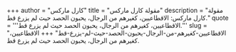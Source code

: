 +++
author = "كارل ماركس"
title = "مقولة كارل ماركس"
description = "مقولة كارل ماركس: الاقطاعيين، كغيرهم من الرجال، يحبون الحصد حيث لم يزرع قط."
quote = '''الاقطاعيين، كغيرهم من الرجال، يحبون الحصد حيث لم يزرع قط.''' 
slug = "الاقطاعيين-كغيرهم-من-الرجال-يحبون-الحصد-حيث-لم-يزرع-قط"
+++
الاقطاعيين، كغيرهم من الرجال، يحبون الحصد حيث لم يزرع قط.
